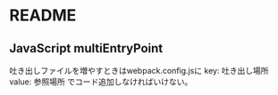 # README

## JavaScript multiEntryPoint

吐き出しファイルを増やすときはwebpack.config.jsに
key: 吐き出し場所
value: 参照場所
でコード追加しなければいけない。